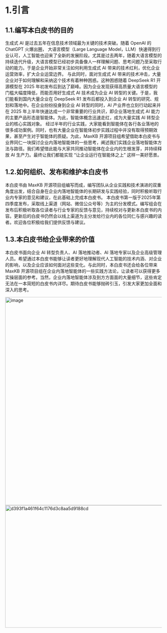 # 1.引言
## 1.1.编写本白皮书的目的
生成式 AI 是过去五年在信息技术领域最为关键的技术突破。随着 OpenAI 的 ChatGPT 火爆出圈， 大语言模型（Large Language Model，LLM）快速得到行业认可，人工智能也迎来了全新的发展阶段。尤其是过去两年，随着大语言模型的持续迭代升级，大语言模型已经初步具备像人一样理解问题、思考问题乃至采取行动的能力。于是企业开始非常关注如何利用生成式 AI 带来的技术红利，优化企业运营效率，扩大企业运营边界。
与此同时，面对生成式 AI 带来的技术冲击，大量企业对于如何理解和采纳这个技术有着种种困惑。这种困惑随着 DeepSeek R1 开源模型在 2025 年初发布后到达了巅峰。因为企业发现获得高质量大语言模型的门槛大幅度降低，而能否用好生成式 AI 技术成为企业 AI 转型的关键。于是，我们能看到国内大量企业在 DeepSeek R1 发布后都投入到企业 AI 转型的研究、规划和落地中。在企业纷纷投身到企业 AI 转型的同时，AI 产业界也立刻行动起来并在 2025 年上半年快速达成一个非常重要的行业共识，即企业落地生成式 AI 能力的主要产品形态是智能体。为此，智能体概念迅速走红，成为大量实践 AI 转型企业的核心实践对象。
经过半年的行业实践，大家能看到智能体在各行各业落地的很多成功案例。同时，也有大量企业在智能体初步实践过程中并没有取得预期效果，甚至产生对于智能体的质疑。为此，MaxKB 开源项目组希望借助本白皮书与业界同仁一块探讨企业内落地智能体的一些思考，阐述我们实践企业落地智能体方法与路径。我们希望借此能与大家共同推动智能体在企业内的生根发芽，并持续释放 AI 生产力。最终让我们都能实现 “让企业运行在智能体之上” 这样一美好愿景。
## 1.2.如何组织、发布和维护本白皮书
本白皮书由 MaxKB 开源项目组编写而成，编写团队从企业实践和技术演进的双重角度出发，结合自身在企业内落地智能体的长期研发与实践经验，同时积极听取行业内专家的意见和建议，在此基础上完成本白皮书。
本白皮书第一版于2025年第四季度发布，采取线上渠道（网站、微信公众号等）为主的分发模式。编写组会在发布后积极听取各位读者与行业专家的反馈与意见，持续校对与更新本白皮书的内容。更新后的白皮书仍然会以线上渠道为主分发给行业内的各位同仁与感兴趣的读者。欢迎各位积极给我们提供反馈与建议。

## 1.3.本白皮书给企业带来的价值
本白皮书面向企业 AI 转型负责人、AI 落地推动者、AI 落地专家以及企业高级管理人员。希望通过本白皮书能够让读者更好地理解现代人工智能的技术内涵、对企业的影响，以及企业应该如何面对这些变化。与此同时，本白皮书还会给各位带来 MaxKB 开源项目组在企业内落地智能体的一些实践方法论，让读者可以获得更多实操层面的参考。当然，企业内落地智能体涉及到方方面面的大量细节，这些肯定无法在一本简短的白皮书内详尽。期待白皮书能够抛砖引玉，引发大家更加全面和深入的思考。

<img width="916" height="670" alt="image" src=“../image/黄教主.png” />

<img width="591" height="394" alt="d393f1a461f64c1176d3c8aa5d9188cd" src="https://github.com/user-attachments/assets/b61466cd-545b-4399-8fdc-d02f29599eed" />


